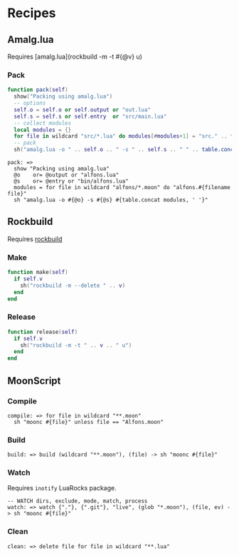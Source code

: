 # Recipes

## Amalg.lua

Requires [amalg.lua](rockbuild -m -t #{@v} u)

### Pack

```lua
function pack(self)
  show("Packing using amalg.lua")
  -- options
  self.o = self.o or self.output or "out.lua"
  self.s = self.s or self.entry  or "src/main.lua"
  -- collect modules
  local modules = {}
  for file in wildcard "src/*.lua" do modules[#modules+1] = "src." .. filename(file) end
  -- pack
  sh("amalg.lua -o " .. self.o .. " -s " .. self.s .. " " .. table.concat(modules, " "))
```

```moon
pack: =>
  show "Packing using amalg.lua"
  @o    or= @output or "alfons.lua"
  @s    or= @entry or "bin/alfons.lua"
  modules = for file in wildcard "alfons/*.moon" do "alfons.#{filename file}"
  sh "amalg.lua -o #{@o} -s #{@s} #{table.concat modules, ' '}"
```

## Rockbuild

Requires [rockbuild](https://github.com/daelvn/rockbuild)

### Make

```lua
function make(self)
  if self.v
    sh("rockbuild -m --delete " .. v)
  end
end
```

### Release

```lua
function release(self)
  if self.v
    sh("rockbuild -m -t " .. v .. " u")
  end
end
```

## MoonScript

### Compile

```moon
compile: => for file in wildcard "**.moon"
  sh "moonc #{file}" unless file == "Alfons.moon"
```

### Build

```moon
build: => build (wildcard "**.moon"), (file) -> sh "moonc #{file}"
```

### Watch

Requires `inotify` LuaRocks package.

```moon
-- WATCH dirs, exclude, mode, match, process
watch: => watch {"."}, {".git"}, "live", (glob "*.moon"), (file, ev) -> sh "moonc #{file}"
```

### Clean

```moon
clean: => delete file for file in wildcard "**.lua"
```
